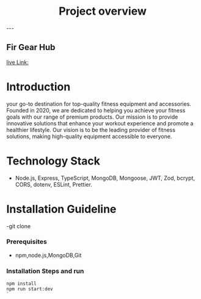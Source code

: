 <div align="center">
  <h1>Project overview </h1>
</div>
---

## Fir Gear Hub

[live Link:](https://fitgearhub-server.vercel.app/)

# Introduction

your go-to destination for top-quality fitness equipment and accessories. Founded in 2020, we are dedicated to helping you achieve your fitness goals with our range of premium products. Our mission is to provide innovative solutions that enhance your workout experience and promote a healthier lifestyle. Our vision is to be the leading provider of fitness solutions, making high-quality equipment accessible to everyone.

# Technology Stack

- Node.js, Express, TypeScript, MongoDB, Mongoose, JWT, Zod, bcrypt, CORS, dotenv, ESLint, Prettier.

# Installation Guideline

-git clone

### Prerequisites

- npm,node.js,MongoDB,Git

### Installation Steps and run

```
npm install
npm run start:dev
`



```
